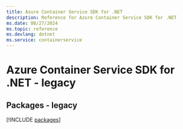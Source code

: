 ```yaml
---
title: Azure Container Service SDK for .NET
description: Reference for Azure Container Service SDK for .NET
ms.date: 08/27/2024
ms.topic: reference
ms.devlang: dotnet
ms.service: containerservice
---
```

# Azure Container Service SDK for .NET - legacy
## Packages - legacy
[!INCLUDE [packages](container-service-index.md)]